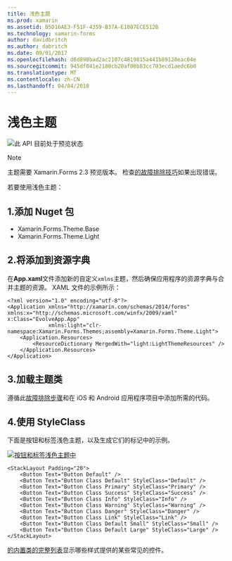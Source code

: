 ```yaml
---
title: 浅色主题
ms.prod: xamarin
ms.assetid: D5D16AE3-F51F-4359-B37A-E1087ECE512B
ms.technology: xamarin-forms
author: davidbritch
ms.author: dabritch
ms.date: 09/01/2017
ms.openlocfilehash: d6d898bad2ac2107c4819815a441b89128eac04e
ms.sourcegitcommit: 945df041e2180cb20af08b83cc703ecd1aedc6b0
ms.translationtype: MT
ms.contentlocale: zh-CN
ms.lasthandoff: 04/04/2018
---
```

# <a name="light-theme"></a>浅色主题

![](~/media/shared/preview.png "此 API 目前处于预览状态")

> [!NOTE]
> 主题需要 Xamarin.Forms 2.3 预览版本。 检查[的故障排除技巧](~/xamarin-forms/user-interface/themes/index.md)如果出现错误。

若要使用浅色主题：

## <a name="1-add-nuget-packages"></a>1.添加 Nuget 包

* Xamarin.Forms.Theme.Base
* Xamarin.Forms.Theme.Light

## <a name="2-add-to-the-resource-dictionary"></a>2.将添加到资源字典

在**App.xaml**文件添加新的自定义`xmlns`主题，然后确保应用程序的资源字典与合并主题的资源。
XAML 文件的示例所示：

```xaml
<?xml version="1.0" encoding="utf-8"?>
<Application xmlns="http://xamarin.com/schemas/2014/forms" xmlns:x="http://schemas.microsoft.com/winfx/2009/xaml" x:Class="EvolveApp.App"
             xmlns:light="clr-namespace:Xamarin.Forms.Themes;assembly=Xamarin.Forms.Theme.Light">
    <Application.Resources>
        <ResourceDictionary MergedWith="light:LightThemeResources" />
    </Application.Resources>
</Application>
```

## <a name="3-load-theme-classes"></a>3.加载主题类

遵循此[故障排除步骤](~/xamarin-forms/user-interface/themes/index.md)和在 iOS 和 Android 应用程序项目中添加所需的代码。

## <a name="4-use-styleclass"></a>4.使用 StyleClass

下面是按钮和标签浅色主题，以及生成它们的标记中的示例。

[![](light-images/light-theme-sml.png "按钮和标签浅色主题中")](light-images/light-theme.png#lightbox "按钮和标签浅色主题中")

```xaml
<StackLayout Padding="20">
    <Button Text="Button Default" />
    <Button Text="Button Class Default" StyleClass="Default" />
    <Button Text="Button Class Primary" StyleClass="Primary" />
    <Button Text="Button Class Success" StyleClass="Success" />
    <Button Text="Button Class Info" StyleClass="Info" />
    <Button Text="Button Class Warning" StyleClass="Warning" />
    <Button Text="Button Class Danger" StyleClass="Danger" />
    <Button Text="Button Class Link" StyleClass="Link" />
    <Button Text="Button Class Default Small" StyleClass="Small" />
    <Button Text="Button Class Default Large" StyleClass="Large" />
</StackLayout>
```

[的内置类的完整列表](~/xamarin-forms/user-interface/themes/index.md)显示哪些样式提供的某些常见的控件。


